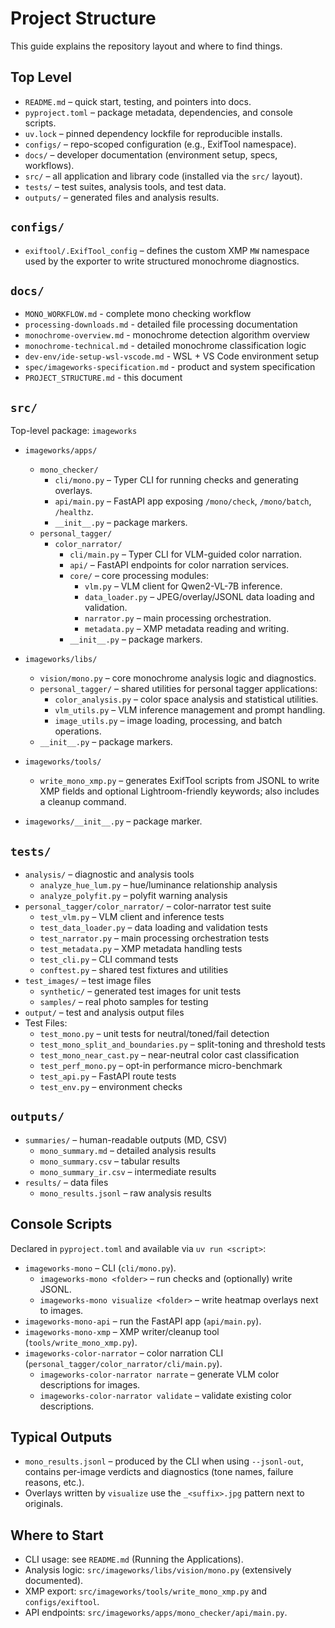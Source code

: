 # Project Structure

This guide explains the repository layout and where to find things.

## Top Level
- `README.md` – quick start, testing, and pointers into docs.
- `pyproject.toml` – package metadata, dependencies, and console scripts.
- `uv.lock` – pinned dependency lockfile for reproducible installs.
- `configs/` – repo-scoped configuration (e.g., ExifTool namespace).
- `docs/` – developer documentation (environment setup, specs, workflows).
- `src/` – all application and library code (installed via the `src/` layout).
- `tests/` – test suites, analysis tools, and test data.
- `outputs/` – generated files and analysis results.

## `configs/`
- `exiftool/.ExifTool_config` – defines the custom XMP `MW` namespace used by the exporter to write structured monochrome diagnostics.

## `docs/`
- `MONO_WORKFLOW.md` - complete mono checking workflow
- `processing-downloads.md` - detailed file processing documentation
- `monochrome-overview.md` - monochrome detection algorithm overview
- `monochrome-technical.md` - detailed monochrome classification logic
- `dev-env/ide-setup-wsl-vscode.md` - WSL + VS Code environment setup
- `spec/imageworks-specification.md` - product and system specification
- `PROJECT_STRUCTURE.md` - this document

## `src/`
Top-level package: `imageworks`

- `imageworks/apps/`
  - `mono_checker/`
    - `cli/mono.py` – Typer CLI for running checks and generating overlays.
    - `api/main.py` – FastAPI app exposing `/mono/check`, `/mono/batch`, `/healthz`.
    - `__init__.py` – package markers.
  - `personal_tagger/`
    - `color_narrator/`
      - `cli/main.py` – Typer CLI for VLM-guided color narration.
      - `api/` – FastAPI endpoints for color narration services.
      - `core/` – core processing modules:
        - `vlm.py` – VLM client for Qwen2-VL-7B inference.
        - `data_loader.py` – JPEG/overlay/JSONL data loading and validation.
        - `narrator.py` – main processing orchestration.
        - `metadata.py` – XMP metadata reading and writing.
      - `__init__.py` – package markers.

- `imageworks/libs/`
  - `vision/mono.py` – core monochrome analysis logic and diagnostics.
  - `personal_tagger/` – shared utilities for personal tagger applications:
    - `color_analysis.py` – color space analysis and statistical utilities.
    - `vlm_utils.py` – VLM inference management and prompt handling.
    - `image_utils.py` – image loading, processing, and batch operations.
  - `__init__.py` – package markers.

- `imageworks/tools/`
  - `write_mono_xmp.py` – generates ExifTool scripts from JSONL to write XMP fields and optional Lightroom-friendly keywords; also includes a cleanup command.

- `imageworks/__init__.py` – package marker.

## `tests/`
- `analysis/` – diagnostic and analysis tools
  - `analyze_hue_lum.py` – hue/luminance relationship analysis
  - `analyze_polyfit.py` – polyfit warning analysis
- `personal_tagger/color_narrator/` – color-narrator test suite
  - `test_vlm.py` – VLM client and inference tests
  - `test_data_loader.py` – data loading and validation tests
  - `test_narrator.py` – main processing orchestration tests
  - `test_metadata.py` – XMP metadata handling tests
  - `test_cli.py` – CLI command tests
  - `conftest.py` – shared test fixtures and utilities
- `test_images/` – test image files
  - `synthetic/` – generated test images for unit tests
  - `samples/` – real photo samples for testing
- `output/` – test and analysis output files
- Test Files:
  - `test_mono.py` – unit tests for neutral/toned/fail detection
  - `test_mono_split_and_boundaries.py` – split-toning and threshold tests
  - `test_mono_near_cast.py` – near-neutral color cast classification
  - `test_perf_mono.py` – opt-in performance micro-benchmark
  - `test_api.py` – FastAPI route tests
  - `test_env.py` – environment checks

## `outputs/`
- `summaries/` – human-readable outputs (MD, CSV)
  - `mono_summary.md` – detailed analysis results
  - `mono_summary.csv` – tabular results
  - `mono_summary_ir.csv` – intermediate results
- `results/` – data files
  - `mono_results.jsonl` – raw analysis results

## Console Scripts
Declared in `pyproject.toml` and available via `uv run <script>`:
- `imageworks-mono` – CLI (`cli/mono.py`).
  - `imageworks-mono <folder>` – run checks and (optionally) write JSONL.
  - `imageworks-mono visualize <folder>` – write heatmap overlays next to images.
- `imageworks-mono-api` – run the FastAPI app (`api/main.py`).
- `imageworks-mono-xmp` – XMP writer/cleanup tool (`tools/write_mono_xmp.py`).
- `imageworks-color-narrator` – color narration CLI (`personal_tagger/color_narrator/cli/main.py`).
  - `imageworks-color-narrator narrate` – generate VLM color descriptions for images.
  - `imageworks-color-narrator validate` – validate existing color descriptions.

## Typical Outputs
- `mono_results.jsonl` – produced by the CLI when using `--jsonl-out`, contains per-image verdicts and diagnostics (tone names, failure reasons, etc.).
- Overlays written by `visualize` use the `_<suffix>.jpg` pattern next to originals.

## Where to Start
- CLI usage: see `README.md` (Running the Applications).
- Analysis logic: `src/imageworks/libs/vision/mono.py` (extensively documented).
- XMP export: `src/imageworks/tools/write_mono_xmp.py` and `configs/exiftool`.
- API endpoints: `src/imageworks/apps/mono_checker/api/main.py`.

